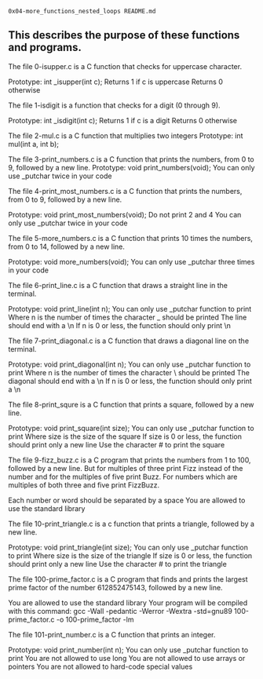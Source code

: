 ```
0x04-more_functions_nested_loops README.md
```
## This describes the purpose of these functions and programs.

The file 0-isupper.c is a C function that checks for uppercase character.

Prototype: int \_isupper(int c);
Returns 1 if c is uppercase
Returns 0 otherwise

The file 1-isdigit is a function that checks for a digit (0 through 9).

Prototype: int _isdigit(int c);
Returns 1 if c is a digit
Returns 0 otherwise

The file 2-mul.c is a C function that multiplies two integers
Prototype: int mul(int a, int b);

The file 3-print_numbers.c is a C function that prints the numbers, from 0 to 9, followed by a new line.
Prototype: void print_numbers(void);
You can only use _putchar twice in your code

The file 4-print_most_numbers.c is a C function that prints the numbers, from 0 to 9, followed by a new line.

Prototype: void print_most_numbers(void);
Do not print 2 and 4
You can only use _putchar twice in your code

The file 5-more_numbers.c is a C function that prints 10 times the numbers, from 0 to 14, followed by a new line.

Prototype: void more_numbers(void);
You can only use _putchar three times in your code

The file 6-print_line.c is a C function that draws a straight line in the terminal.

Prototype: void print_line(int n);
You can only use _putchar function to print
Where n is the number of times the character _ should be printed
The line should end with a \n
If n is 0 or less, the function should only print \n

The file 7-print_diagonal.c is a C function that draws a diagonal line on the terminal.

Prototype: void print_diagonal(int n);
You can only use _putchar function to print
Where n is the number of times the character \ should be printed
The diagonal should end with a \n
If n is 0 or less, the function should only print a \n

The file 8-print_squre is a C function that prints a square, followed by a new line.

Prototype: void print_square(int size);
You can only use _putchar function to print
Where size is the size of the square
If size is 0 or less, the function should print only a new line
Use the character # to print the square

The file 9-fizz_buzz.c is a C program that prints the numbers from 1 to 100, followed by a new line. But for multiples of three print Fizz instead of the number and for the multiples of five print Buzz. For numbers which are multiples of both three and five print FizzBuzz.

Each number or word should be separated by a space
You are allowed to use the standard library

The file 10-print_triangle.c is a c function that prints a triangle, followed by a new line.

Prototype: void print_triangle(int size);
You can only use _putchar function to print
Where size is the size of the triangle
If size is 0 or less, the function should print only a new line
Use the character # to print the triangle

The file 100-prime_factor.c is a C program that finds and prints the largest prime factor of the number 612852475143, followed by a new line.

You are allowed to use the standard library
Your program will be compiled with this command: gcc -Wall -pedantic -Werror -Wextra -std=gnu89 100-prime_factor.c -o 100-prime_factor -lm

The file 101-print_number.c is a C function that prints an integer.

Prototype: void print_number(int n);
You can only use _putchar function to print
You are not allowed to use long
You are not allowed to use arrays or pointers
You are not allowed to hard-code special values

